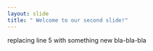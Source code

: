 ```yaml
---
layout: slide
title: " Welcome to our second slide!"
---
```

replacing line 5 with something new
bla-bla-bla